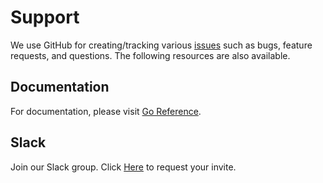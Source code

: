 <!--
Copyright (c) 2023 Dell Inc., or its subsidiaries. All Rights Reserved.

Licensed under the Apache License, Version 2.0 (the "License");
you may not use this file except in compliance with the License.
You may obtain a copy of the License at

    http://www.apache.org/licenses/LICENSE-2.0

Unless required by applicable law or agreed to in writing, software
distributed under the License is distributed on an "AS IS" BASIS,
WITHOUT WARRANTIES OR CONDITIONS OF ANY KIND, either express or implied.
See the License for the specific language governing permissions and
limitations under the License.
-->

# Support

We use GitHub for creating/tracking various [issues][repo-issues] such as bugs, feature requests, and questions. The following resources are also available.

## Documentation

For documentation, please visit [Go Reference][go-reference].

## Slack

Join our Slack group. Click [Here](http://del.ly/Slack_request) to request your invite.

<!-- URLs here -->

[repo-issues]: https://github.com/dell/goobjectscale/issues/new/choose
[go-reference]: https://pkg.go.dev/github.com/dell/goobjectscale
